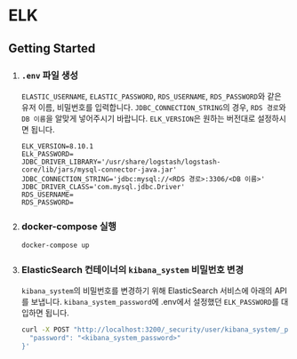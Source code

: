 # ELK

## Getting Started

1. ### `.env` 파일 생성
   `ELASTIC_USERNAME`, `ELASTIC_PASSWORD`, `RDS_USERNAME`, `RDS_PASSWORD`와 같은 유저 이름, 비밀번호를 입력합니다. `JDBC_CONNECTION_STRING`의 경우, `RDS 경로`와 `DB 이름`을 알맞게 넣어주시기 바랍니다. `ELK_VERSION`은 원하는 버전대로 설정하시면 됩니다.
   ```
   ELK_VERSION=8.10.1
   ELk_PASSWORD=
   JDBC_DRIVER_LIBRARY='/usr/share/logstash/logstash-core/lib/jars/mysql-connector-java.jar'
   JDBC_CONNECTION_STRING='jdbc:mysql://<RDS 경로>:3306/<DB 이름>'
   JDBC_DRIVER_CLASS='com.mysql.jdbc.Driver'
   RDS_USERNAME=
   RDS_PASSWORD=
   ```
2. ### docker-compose 실행
   ```bash
   docker-compose up
   ```
3. ### ElasticSearch 컨테이너의 `kibana_system` 비밀번호 변경
   `kibana_system`의 비밀번호를 변경하기 위해 ElasticSearch 서비스에 아래의 API를 보냅니다. `kibana_system_password`에 .env에서 설정했던 `ELK_PASSWORD`를 대입하면 됩니다.
   ```bash
   curl -X POST "http://localhost:3200/_security/user/kibana_system/_password" -H "Content-Type: application/json" -d '{
     "password": "<kibana_system_password>"
   }'
   ```

   
